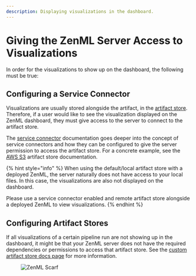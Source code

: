```yaml
---
description: Displaying visualizations in the dashboard.
---
```


# Giving the ZenML Server Access to Visualizations

In order for the visualizations to show up on the dashboard, the following must be true:

## Configuring a Service Connector

Visualizations are usually stored alongside the artifact, in the [artifact store](https://docs.zenml.io/stacks/artifact-stores/artifact-stores). Therefore, if a user would like to see the visualization displayed on the ZenML dashboard, they must give access to the server to connect to the artifact store.

The [service connector](../../infrastructure-deployment/auth-management/README.md) documentation goes deeper into the concept of service connectors and how they can be configured to give the server permission to access the artifact store. For a concrete example, see the [AWS S3](https://docs.zenml.io/stacks/artifact-stores/s3) artifact store documentation.

{% hint style="info" %}
When using the default/local artifact store with a deployed ZenML, the server naturally does not have access to your local files. In this case, the visualizations are also not displayed on the dashboard.

Please use a service connector enabled and remote artifact store alongside a deployed ZenML to view visualizations.
{% endhint %}

## Configuring Artifact Stores

If all visualizations of a certain pipeline run are not showing up in the dashboard, it might be that your ZenML server does not have the required dependencies or permissions to access that artifact store. See the [custom artifact store docs page](https://docs.zenml.io/stacks/artifact-stores/custom#enabling-artifact-visualizations-with-custom-artifact-stores) for more information.

<figure><img src="https://static.scarf.sh/a.png?x-pxid=f0b4f458-0a54-4fcd-aa95-d5ee424815bc" alt="ZenML Scarf"><figcaption></figcaption></figure>

